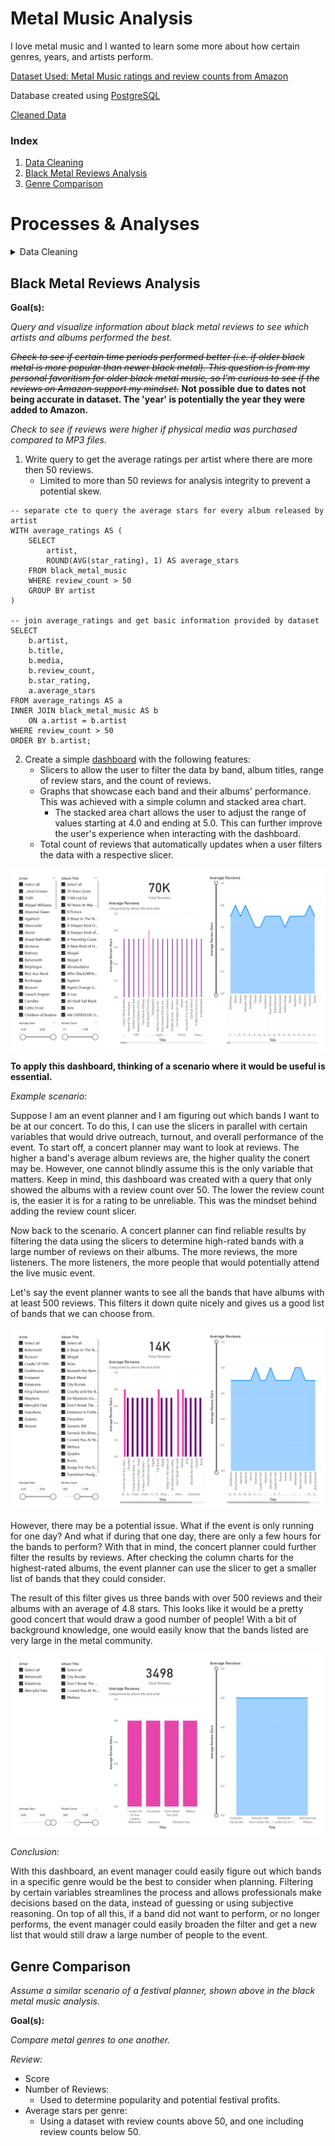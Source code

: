 # Metal Music Analysis

I love metal music and I wanted to learn some more about how certain genres, years, and artists perform.

[Dataset Used: Metal Music ratings and review counts from Amazon](https://www.kaggle.com/datasets/patkle/metal-music-ratings-and-review-counts-from-amazon/data)

Database created using [PostgreSQL](https://www.postgresql.org/)


[Cleaned Data](data/cleaned_data/all-metal-music-cleaned.csv)

### Index
1. [Data Cleaning](#data-cleaning)
2. [Black Metal Reviews Analysis](#black-metal-reviews-analysis)
3. [Genre Comparison](#genre-comparison)

# Processes & Analyses
<details>
<summary>Data Cleaning</summary>

*There was a significant number of rows with insufficient data. Whether this be null values, or incompatible data types in certain columns due to (probable) issues with the web scraper used to collect the data.*

1. Add genre column to each dataset.
    - "thrash_and_speed_metal.csv" was shortened to thrash metal due to the terms being used interchangeably.
2. Append datasets with short [python script](working_files/append_csv.py). This was done to facilitate the cleaning process by removing cleaning step repetitions.

```
import pandas as pd
import os

# set path
csv_folder = 'working_data'

# list csv files
csv_files = [f for f in os.listdir(csv_folder) if f.endswith('.csv')]

# read and combine data
combined_data = pd.concat([
    pd.read_csv(os.path.join(csv_folder, file)) 
    for file in csv_files], ignore_index=True)

# save to new csv
output = 'metal-music.csv'
combined_data.to_csv(output, index=False)
```
3. Remove random data in columns that shouldn't be there (char in numeric columns). Likely a result of data scraper issues.
4. Create temporary database and remove all null values [Completed using created_metal_music_database.sql](working_files/create_metal_music_database.sql)
    - Cannot perform analysis with null due to every value in table needed.
5. Separate files by genre again (appended initially to make cleaning easier).
6. Final product of clean data found in [cleaned_data](data/cleaned_data/)

</details>


## Black Metal Reviews Analysis

**Goal(s):**

*Query and visualize information about black metal reviews to see which artists and albums performed the best.*

*~~Check to see if certain time periods performed better (i.e. if older black metal is more popular than newer black metal). This question is from my personal favoritism for older black metal music, so I'm curious to see if the reviews on Amazon support my mindset.~~* **Not possible due to dates not being accurate in dataset. The 'year' is potentially the year they were added to Amazon.**

*Check to see if reviews were higher if physical media was purchased compared to MP3 files.*

1. Write query to get the average ratings per artist where there are more then 50 reviews. 
    - Limited to more than 50 reviews for analysis integrity to prevent a potential skew.
```
-- separate cte to query the average stars for every album released by artist
WITH average_ratings AS (
    SELECT
        artist,
        ROUND(AVG(star_rating), 1) AS average_stars
    FROM black_metal_music
    WHERE review_count > 50
    GROUP BY artist
)

-- join average_ratings and get basic information provided by dataset
SELECT
    b.artist,
    b.title,
    b.media,
    b.review_count,
    b.star_rating,
    a.average_stars
FROM average_ratings AS a
INNER JOIN black_metal_music AS b
    ON a.artist = b.artist
WHERE review_count > 50
ORDER BY b.artist;
```
2. Create a simple [dashboard](working_files/working_data/black_metal_reviews_analysis/black_metal_reviews_analysis.pbix) with the following features:
    - Slicers to allow the user to filter the data by band, album titles, range of review stars, and the count of reviews.
    - Graphs that showcase each band and their albums' performance. This was achieved with a simple column and stacked area chart.
        - The stacked area chart allows the user to adjust the range of values starting at 4.0 and ending at 5.0. This can further improve the user's experience when interacting with the dashboard.
    - Total count of reviews that automatically updates when a user filters the data with a respective slicer.
    
![Dashboard](analysis/img/dashboards/black_metal_music_analysis_dashboard.png)

**To apply this dashboard, thinking of a scenario where it would be useful is essential.**

*Example scenario:*

Suppose I am an event planner and I am figuring out which bands I want to be at our concert. To do this, I can use the slicers in parallel with certain variables that would drive outreach, turnout, and overall performance of the event. To start off, a concert planner may want to look at reviews. The higher a band's average album reviews are, the higher quality the conert may be. However, one cannot blindly assume this is the only variable that matters. Keep in mind, this dashboard was created with a query that only showed the albums with a review count over 50. The lower the review count is, the easier it is for a rating to be unreliable. This was the mindset behind adding the review count slicer. 

Now back to the scenario. A concert planner can find reliable results by filtering the data using the slicers to determine high-rated bands with a large number of reviews on their albums. The more reviews, the more listeners. The more listeners, the more people that would potentially attend the live music event. 

Let's say the event planner wants to see all the bands that have albums with at least 500 reviews. This filters it down quite nicely and gives us a good list of bands that we can choose from.

![Filtered Dashboard](analysis/img/dashboards/black_metal_music_analysis_dashboard_filtered_1.png)

However, there may be a potential issue. What if the event is only running for one day? And what if during that one day, there are only a few hours for the bands to perform? With that in mind, the concert planner could further filter the results by reviews. After checking the column charts for the highest-rated albums, the event planner can use the slicer to get a smaller list of bands that they could consider. 

The result of this filter gives us three bands with over 500 reviews and their albums with an average of 4.8 stars. This looks like it would be a pretty good concert that would draw a good number of people! With a bit of background knowledge, one would easily know that the bands listed are very large in the metal community. 

![Filtered Dashboard](analysis/img/dashboards/black_metal_music_analysis_dashboard_filtered_2.png)

*Conclusion:*

With this dashboard, an event manager could easily figure out which bands in a specific genre would be the best to consider when planning. Filtering by certain variables streamlines the process and allows professionals make decisions based on the data, instead of guessing or using subjective reasoning. On top of all this, if a band did not want to perform, or no longer performs, the event manager could easily broaden the filter and get a new list that would still draw a large number of people to the event.

## Genre Comparison

*Assume a similar scenario of a festival planner, shown above in the black metal music analysis.*

**Goal(s):**

*Compare metal genres to one another.*

*Review:*

- Score
- Number of Reviews:
    - Used to determine popularity and potential festival profits.
- Average stars per genre:
    - Using a dataset with review counts above 50, and one including review counts below 50.